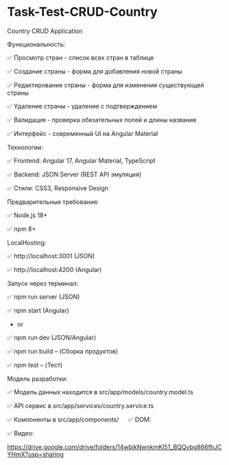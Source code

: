 # Task-Test-CRUD-Country

Country CRUD Application

Функциональность:

✅ 	Просмотр стран - список всех стран в таблице

✅ 	Создание страны - форма для добавления новой страны

✅ 	Редактирование страны - форма для изменения существующей страны

✅ 	Удаление страны - удаление с подтверждением

✅ 	Валидация - проверка обязательных полей и длины названия

✅ 	Интерфейс - современный UI на Angular Material


Технологии:

✅		Frontend: Angular 17, Angular Material, TypeScript

✅		Backend: JSON Server (REST API эмуляция)

✅		Стили: CSS3, Responsive Design


Предварительные требования:

✅		Node.js 18+

✅		npm 8+

LocalHosting:

✅		http://localhost:3001 (JSON)

✅		http://localhost:4200 (Angular)

Запуск через терминал:

✅		npm run server (JSON)

✅		npm start (Angular)

  -  or

✅		npm run dev (JSON/Angular)

✅		npm run build – (Сборка продуктов)

✅		npm test – (Тест)

Модель разработки:

✅		Модель данных находится в src/app/models/country.model.ts

✅		API сервис в src/app/services/country.service.ts

✅		Компоненты в src/app/components/
 
✅	DOM:

✅	Видео:

https://drive.google.com/drive/folders/14wbjkNwnkmKI51_BQQvbg866fhJCYHmX?usp=sharing
